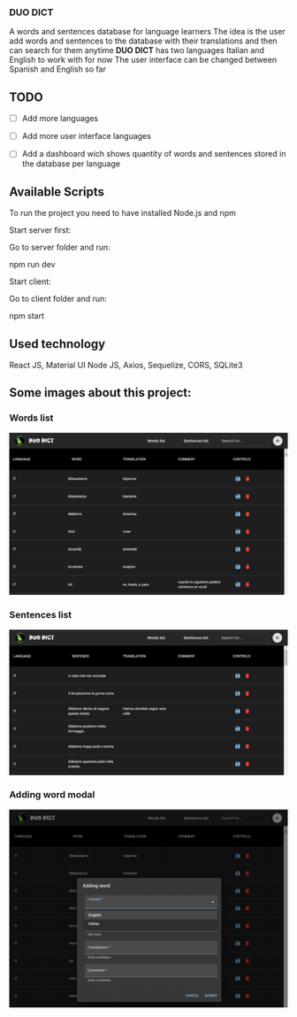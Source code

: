 ### DUO DICT

A words and sentences database for language learners
The idea is the user add words and sentences to the database with their translations
and then can search for them anytime
**DUO DICT** has two languages Italian and English to work with for now
The user interface can be changed between Spanish and English so far

## TODO

- [ ] Add more languages

- [ ] Add more user interface languages

- [ ] Add a dashboard wich shows quantity of words and sentences stored in the database per language

## Available Scripts

To run the project you need to have installed Node.js and npm

Start server first:

Go to server folder and run:

npm run dev

Start client:

Go to client folder and run:

npm start

## Used technology

React JS, Material UI
Node JS, Axios, Sequelize, CORS, SQLite3

## Some images about this project:

### Words list

![enter image description here](https://github.com/JLbr2022/DUO-DICT/blob/master/client/src/images/readme/WordsList.jpg?raw=true)

### Sentences list

![enter image description here](https://github.com/JLbr2022/DUO-DICT/blob/master/client/src/images/readme/SentencesList.jpg?raw=true)

### Adding word modal

![Adding word modal](https://github.com/JLbr2022/DUO-DICT/blob/master/client/src/images/readme/AddingWord.png?raw=true)
